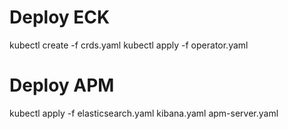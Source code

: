# Deploy ECK
kubectl create -f crds.yaml
kubectl apply -f operator.yaml

# Deploy APM
kubectl apply -f elasticsearch.yaml kibana.yaml apm-server.yaml